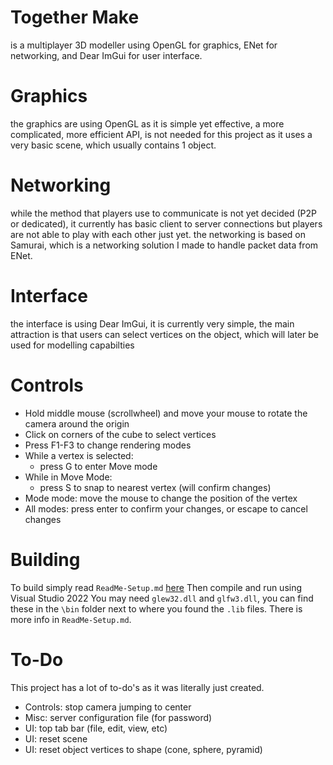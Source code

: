 
# Together Make
is a multiplayer 3D modeller using OpenGL for graphics, ENet for networking, and Dear ImGui for user interface.

# Graphics
the graphics are using OpenGL as it is simple yet effective, a more complicated, more efficient API, is not needed for this project as it uses a very basic scene, which usually contains 1 object.

# Networking
while the method that players use to communicate is not yet decided (P2P or dedicated), it currently has basic client to server connections but players are not able to play with each other just yet.
the networking is based on Samurai, which is a networking solution I made to handle packet data from ENet.

# Interface
the interface is using Dear ImGui, it is currently very simple, the main attraction is that users can select vertices on the object, which will later be used for modelling capabilties

# Controls
- Hold middle mouse (scrollwheel) and move your mouse to rotate the camera around the origin
- Click on corners of the cube to select vertices
- Press F1-F3 to change rendering modes
- While a vertex is selected:
	- press G to enter Move mode
- While in Move Mode:
	- press S to snap to nearest vertex (will confirm changes)
- Mode mode: move the mouse to change the position of the vertex
- All modes: press enter to confirm your changes, or escape to cancel changes

# Building

To build simply read `ReadMe-Setup.md` [here](https://github.com/ji8sw/TogetherMake/blob/master/ReadMe-Setup.md)
Then compile and run using Visual Studio 2022
You may need `glew32.dll` and `glfw3.dll`, you can find these in the `\bin` folder next to where you found the `.lib` files.
There is more info in `ReadMe-Setup.md`.

# To-Do
This project has a lot of to-do's as it was literally just created.

- Controls: stop camera jumping to center
- Misc: server configuration file (for password)
- UI: top tab bar (file, edit, view, etc)
- UI: reset scene
- UI: reset object vertices to shape (cone, sphere, pyramid)